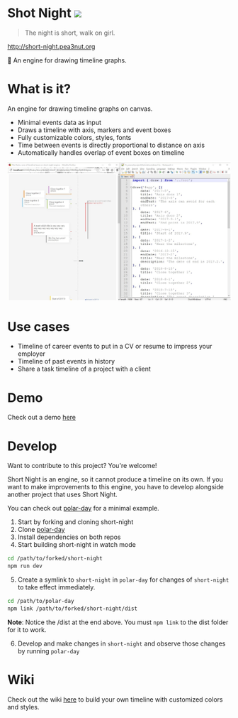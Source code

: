 # Shot Night <img src="https://api.travis-ci.org/FoXZilla/short-night.svg?branch=short-night-is-engine" />

> The night is short, walk on girl.

http://short-night.pea3nut.org

:deciduous_tree: An engine for drawing timeline graphs.

# What is it?

An engine for drawing timeline graphs on canvas.

-   Minimal events data as input
-   Draws a timeline with axis, markers and event boxes
-   Fully customizable colors, styles, fonts
-   Time between events is directly proportional to distance on axis
-   Automatically handles overlap of event boxes on timeline

![](result-demo.jpg)

# Use cases

-   Timeline of career events to put in a CV or resume to impress your employer
-   Timeline of past events in history
-   Share a task timeline of a project with a client

# Demo

Check out a demo [here](http://short-night.pea3nut.org/example)

# Develop

Want to contribute to this project? You're welcome!

Short Night is an engine, so it cannot produce a timeline on its own. If you want to make improvements to this engine, you have to develop alongside another project that uses Short Night.

You can check out [polar-day](https://github.com/FoXZilla/polar-day) for a minimal example.

1. Start by forking and cloning short-night
2. Clone [polar-day](https://github.com/FoXZilla/polar-day)
3. Install dependencies on both repos
4. Start building short-night in watch mode

```sh
cd /path/to/forked/short-night
npm run dev
```

5. Create a symlink to `short-night` in `polar-day` for changes of `short-night` to take effect immediately.

```sh
cd /path/to/polar-day
npm link /path/to/forked/short-night/dist
```

**Note**: Notice the /dist at the end above. You must `npm link` to the dist folder for it to work.

6. Develop and make changes in `short-night` and observe those changes by running `polar-day`

# Wiki

Check out the wiki [here](https://github.com/FoXZilla/short-night/wiki) to build your own timeline with customized colors and styles.
